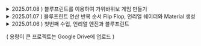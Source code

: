 <details>
  <summary>2025.01.08 ) 블루프린트를 이용하여 가위바위보 게임 만들기</summary>
  <3팀 게임에 대한 평가 >
    장점: 1. 게임에 대한 설명이 자세하다. 2. 글자 색상을 제외한 인터페이스 구조가 깔끔하고 가독성있게 되어 있다.
    단점: 1. 글자가 너무 빨리 사라진다. 2. 글자의 색이 동일해서 상황을 바로 파악하기 어려웠다.
</details>

<details>
  <summary>2025.01.07 ) 블루프린트 연산 반복 순서 Flip Flop, 언리얼 쉐이더와 Material 생성</summary>
  <img width="587" alt="스크린샷 2025-01-07 175919" src="https://github.com/user-attachments/assets/35cadc4b-0307-4ec7-bd55-346ba458c325" />
</details>

<details>
  <summary>2025.01.06 ) 첫번째 수업, 언리얼 엔진과 블루프린트</summary>
  <img width="516" alt="스크린샷 2025-01-06 182921" src="https://github.com/user-attachments/assets/83a5a1fc-bf9b-41fe-8e00-698fa99cdbd3" />
</details>

( 용량이 큰 프로젝트는 Google Drive에 업로드 )
